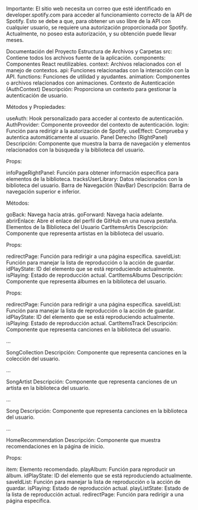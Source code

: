 Importante: El sitio web necesita un correo que esté identificado en developer.spotify.com para acceder al funcionamiento correcto de la API de Spotify. Esto se debe a que, para obtener un uso libre de la API con cualquier usuario, se requiere una autorización proporcionada por Spotify. Actualmente, no poseo esta autorización, y su obtención puede llevar meses.

Documentación del Proyecto
Estructura de Archivos y Carpetas
src: Contiene todos los archivos fuente de la aplicación.
components: Componentes React reutilizables.
context: Archivos relacionados con el manejo de contextos.
api: Funciones relacionadas con la interacción con la API.
functions: Funciones de utilidad y ayudantes.
animation: Componentes o archivos relacionados con animaciones.
Contexto de Autenticación (AuthContext)
Descripción: Proporciona un contexto para gestionar la autenticación de usuario.

Métodos y Propiedades:

useAuth: Hook personalizado para acceder al contexto de autenticación.
AuthProvider: Componente proveedor del contexto de autenticación.
login: Función para redirigir a la autorización de Spotify.
useEffect: Comprueba y autentica automáticamente al usuario.
Panel Derecho (RightPanel)
Descripción: Componente que muestra la barra de navegación y elementos relacionados con la búsqueda y la biblioteca del usuario.

Props:

infoPageRightPanel: Función para obtener información específica para elementos de la biblioteca.
tracksUserLibrary: Datos relacionados con la biblioteca del usuario.
Barra de Navegación (NavBar)
Descripción: Barra de navegación superior e inferior.

Métodos:

goBack: Navega hacia atrás.
goForward: Navega hacia adelante.
abrirEnlace: Abre el enlace del perfil de GitHub en una nueva pestaña.
Elementos de la Biblioteca del Usuario
CartItemsArtis
Descripción: Componente que representa artistas en la biblioteca del usuario.

Props:

redirectPage: Función para redirigir a una página específica.
saveIdList: Función para manejar la lista de reproducción o la acción de guardar.
idPlayState: ID del elemento que se está reproduciendo actualmente.
isPlaying: Estado de reproducción actual.
CartItemsAlbums
Descripción: Componente que representa álbumes en la biblioteca del usuario.

Props:

redirectPage: Función para redirigir a una página específica.
saveIdList: Función para manejar la lista de reproducción o la acción de guardar.
idPlayState: ID del elemento que se está reproduciendo actualmente.
isPlaying: Estado de reproducción actual.
CartItemsTrack
Descripción: Componente que representa canciones en la biblioteca del usuario.

...

SongCollection
Descripción: Componente que representa canciones en la colección del usuario.

...

SongArtist
Descripción: Componente que representa canciones de un artista en la biblioteca del usuario.

...

Song
Descripción: Componente que representa canciones en la biblioteca del usuario.

...

HomeRecommendation
Descripción: Componente que muestra recomendaciones en la página de inicio.

Props:

item: Elemento recomendado.
playAlbum: Función para reproducir un álbum.
idPlayState: ID del elemento que se está reproduciendo actualmente.
saveIdList: Función para manejar la lista de reproducción o la acción de guardar.
isPlaying: Estado de reproducción actual.
playListState: Estado de la lista de reproducción actual.
redirectPage: Función para redirigir a una página específica.
